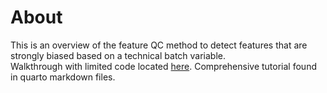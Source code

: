 # About
This is an overview of the feature QC method to detect features that are strongly biased based on a technical batch variable.<br>
Walkthrough with limited code located [here](https://jac-thom.github.io/findBiasedFeatures/).
Comprehensive tutorial found in quarto markdown files.
